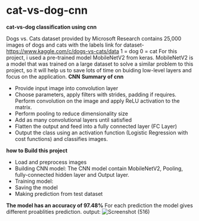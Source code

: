 # cat-vs-dog-cnn

**cat-vs-dog classification using cnn**

Dogs vs. Cats dataset provided by Microsoft Research contains 25,000 images of dogs and cats with the labels
link for dataset-https://www.kaggle.com/c/dogs-vs-cats/data
1 = dog
0 = cat
For this project, i used a pre-trained model MobileNetV2 from keras. 
MobileNetV2 is a model that was trained on a large dataset to solve a similar problem to this project, so it will help us to save lots of time on buiding low-level layers and focus on the application.
**CNN**
**Summary of cnn**
 * Provide input image into convolution layer
 * Choose parameters, apply filters with strides, padding if requires. Perform convolution on the image and apply ReLU activation to the matrix.
 * Perform pooling to reduce dimensionality size
 * Add as many convolutional layers until satisfied
 * Flatten the output and feed into a fully connected layer (FC Layer)
 * Output the class using an activation function (Logistic Regression with cost functions) and classifies images.

**how to Build this project**
* Load and preprocess images
* Building CNN model:
 The CNN model contain MobileNetV2, Pooling, fully-connected hidden layer and Output layer.
* Training model:
* Saving the model
* Making prediction from test dataset

**The model has an accuracy of 97.48%**
For each prediction the model gives different proablities prediction.
output:
![Screenshot (516)](https://user-images.githubusercontent.com/90260133/150569796-106f63e4-0a3c-457e-be15-e312c79ef884.png)

